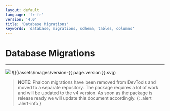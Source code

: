 ```yaml
---
layout: default
language: 'fr-fr'
version: '4.0'
title: 'Database Migrations'
keywords: 'database, migrations, schema, tables, columns'
---
```


# Database Migrations

* * *

![](/assets/images/document-status-stable-success.svg) ![](/assets/images/version-{{ page.version }}.svg)

> **NOTE**: Phalcon migrations have been removed from DevTools and moved to a separate repository. The package requires a lot of work and will be updated to the v4 version. As soon as the package is release ready we will update this document accordingly.
{: .alert .alert-info } 
